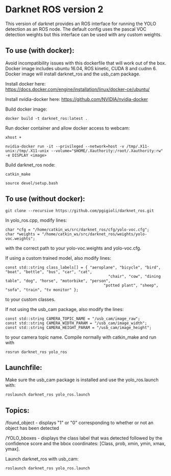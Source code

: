 # Darknet ROS version 2
This version of darknet provides an ROS interface for running the YOLO detection as an ROS node.  The default config uses the pascal VOC detection weights but this interface can be used with any custom weights.

## To use (with docker):
Avoid incompatibility issues with this dockerfile that will work out of the box. Docker image includes ubuntu 16.04, ROS kinetic, CUDA 8 and cudnn 6.  Docker image will install darknet_ros and the usb_cam package.
 
Install docker here: https://docs.docker.com/engine/installation/linux/docker-ce/ubuntu/

Install nvidia-docker here: https://github.com/NVIDIA/nvidia-docker

Build docker image:

`docker build -t darknet_ros:latest .`

Run docker container and allow docker access to webcam:

`xhost +`

`nvidia-docker run -it --privileged --network=host -v /tmp/.X11-unix:/tmp/.X11-unix --volume="$HOME/.Xauthority:/root/.Xauthority:rw" -e DISPLAY <image>`

Build darknet_ros node:

`catkin_make`

`source devel/setup.bash`

## To use (without docker): 

`git clone --recursive https://github.com/pgigioli/darknet_ros.git`

In yolo_ros.cpp, modify lines:

```
char *cfg = "/home/catkin_ws/src/darknet_ros/cfg/yolo-voc.cfg";
char *weights = "/home/catkin_ws/src/darknet_ros/weights/yolo-voc.weights";
```
 
with the correct path to your yolo-voc.weights and yolo-voc.cfg.

If using a custom trained model, also modify lines:

```
const std::string class_labels[] = { "aeroplane", "bicycle", "bird", "boat", "bottle", "bus", "car", "cat",
		     	                             "chair", "cow", "dining table", "dog", "horse", "motorbike", "person",
		                                   "potted plant", "sheep", "sofa", "train", "tv monitor" };
```
to your custom classes.

If not using the usb_cam package, also modify the lines: 

```
const std::string CAMERA_TOPIC_NAME = "/usb_cam/image_raw";
const std::string CAMERA_WIDTH_PARAM = "/usb_cam/image_width";
const std::string CAMERA_HEIGHT_PARAM = "/usb_cam/image_height";
```
 
to your camera topic name.  Compile normally with catkin_make and run with

`rosrun darknet_ros yolo_ros`

## Launchfile:

Make sure the usb_cam package is installed and use the yolo_ros.launch with:

`roslaunch darknet_ros yolo_ros.launch`

## Topics:

/found_object - displays "1" or "0" corresponding to whether or not an object has been detected

/YOLO_bboxes  - displays the class label that was detected followed by the confidence score and the bbox coordinates: [Class, prob, xmin, ymin, xmax, ymax].

Launch darknet_ros with usb_cam:

`roslaunch darknet_ros yolo_ros.launch`

